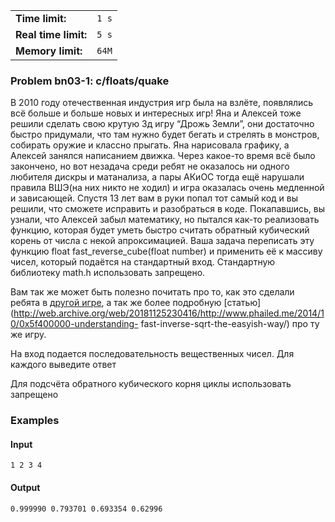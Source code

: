 |                      |       |
|----------------------|-------|
| **Time limit:**      | `1 s` |
| **Real time limit:** | `5 s` |
| **Memory limit:**    | `64M` |


### Problem bn03-1: c/floats/quake

В 2010 году отечественная индустрия игр была на взлёте, появлялись всё больше и больше новых и
интересных игр! Яна и Алексей тоже решили сделать свою крутую 3д игру “Дрожь Земли”, они достаточно
быстро придумали, что там нужно будет бегать и стрелять в монстров, собирать оружие и классно
прыгать. Яна нарисовала графику, а Алексей занялся написанием движка. Через какое-то время всё было
закончено, но вот незадача среди ребят не оказалось ни одного любителя дискры и матанализа, а пары
АКиОС тогда ещё нарушали правила ВШЭ(на них никто не ходил) и игра оказалась очень медленной и
зависающей. Спустя 13 лет вам в руки попал тот самый код и вы решили, что сможете исправить и
разобраться в коде. Покапавшись, вы узнали, что Алексей забыл математику, но пытался как-то
реализовать функцию, которая будет уметь быстро считать обратный кубический корень от числа с некой
апроксимацией. Ваша задача переписать эту функцию float fast_reverse_cube(float number) и применить
её к массиву чисел, который подаётся на стандартный вход. Стандартную библиотеку math.h использовать
запрещено.

Вам так же может быть полезно почитать про то, как это сделали ребята в [другой
игре](https://en.wikipedia.org/wiki/Fast_inverse_square_root), а так же более подробную
[статью](http://web.archive.org/web/20181125230416/http://www.phailed.me/2014/10/0x5f400000-understanding-
fast-inverse-sqrt-the-easyish-way/) про ту же игру.

На вход подается последовательность вещественных чисел. Для каждого выведите ответ

Для подсчёта обратного кубического корня циклы использовать запрещено

### Examples

#### Input

    
    
    1 2 3 4

#### Output

    
    
    0.999990 0.793701 0.693354 0.62996

